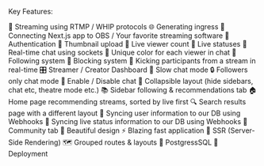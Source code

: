 Key Features:

📡 Streaming using RTMP / WHIP protocols
🌐 Generating ingress
🔗 Connecting Next.js app to OBS / Your favorite streaming software
🔐 Authentication
📸 Thumbnail upload
👀 Live viewer count
🚦 Live statuses
💬 Real-time chat using sockets
🎨 Unique color for each viewer in chat
👥 Following system
🚫 Blocking system
👢 Kicking participants from a stream in real-time
🎛️ Streamer / Creator Dashboard
🐢 Slow chat mode
🔒 Followers only chat mode
📴 Enable / Disable chat
🔽 Collapsible layout (hide sidebars, chat etc, theatre mode etc.)
📚 Sidebar following & recommendations tab
🏠 Home page recommending streams, sorted by live first
🔍 Search results page with a different layout
🔄 Syncing user information to our DB using Webhooks
📡 Syncing live status information to our DB using Webhooks
🤝 Community tab
🎨 Beautiful design
⚡ Blazing fast application
📄 SSR (Server-Side Rendering)
🗺️ Grouped routes & layouts
🐘 PostgressSQL
🚀 Deployment
